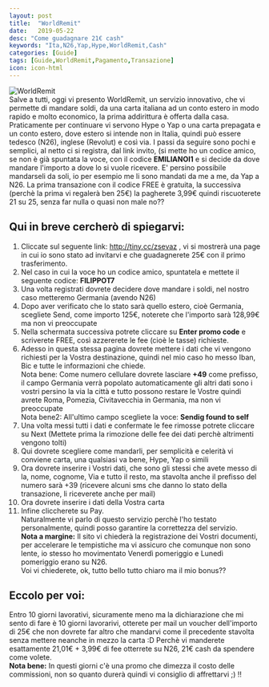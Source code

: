 ```yaml
---
layout: post
title:  "WorldRemit"
date:   2019-05-22
desc: "Come guadagnare 21€ cash"
keywords: "Ita,N26,Yap,Hype,WorldRemit,Cash"
categories: [Guide]
tags: [Guide,WorldRemit,Pagamento,Transazione]
icon: icon-html
---
```

![WorldRemit](http://www.arabnews.com/sites/default/files/styles/n_670_395/public/2017/06/15/932886-1789629656.jpg?itok=NAovo_WN) <br>
Salve a tutti, oggi vi presento WorldRemit, un servizio innovativo, che vi permette di mandare soldi, da una carta italiana ad un conto estero in modo rapido e molto economico, la prima addirittura è offerta dalla casa.
Praticamente per continuare vi servono Hype o Yap o una carta prepagata e un conto estero, dove estero si intende non in Italia, quindi può essere tedesco (N26), inglese (Revolut) e così via.
I passi da seguire sono pochi e semplici, al netto ci si registra, dal link invito, (si mette ho un codice amico, se non è già spuntata la voce, con il codice **EMILIANOI1** e si decide da dove mandare l'importo a dove lo si vuole ricevere.
E' persino possibile mandarseli da soli, io per esempio me li sono mandati da me a me, da Yap a N26. La prima transazione con il codice FREE è gratuita, la successiva (perchè la prima vi regalerà ben 25€) la pagherete 3,99€ quindi riscuoterete 21 su 25, senza far nulla o quasi non male no??
## Qui in breve cercherò di spiegarvi:
1) Cliccate sul seguente link:  http://tiny.cc/zsevaz , vi si mostrerà una page in cui io sono stato ad invitarvi e che guadagnerete 25€ con il primo trasferimento. <br>
2) Nel caso in cui la voce ho un codice amico, spuntatela e mettete il seguente codice: **FILIPPOT7** <br>
3) Una volta registrati dovrete decidere dove mandare i soldi, nel nostro caso metteremo Germania (avendo N26) <br>
4) Dopo aver verificato che lo stato sarà quello estero, cioè Germania, scegliete Send, come importo 125€, noterete che l'importo sarà 128,99€ ma non vi preoccupate <br>
5) Nella schermata successiva potrete cliccare su **Enter promo code** e scriverete FREE, così azzererete le fee (cioè le tasse) richieste. <br>
6) Adesso in questa stessa pagina dovrete mettere i dati che vi vengono richiesti per la Vostra destinazione, quindi nel mio caso ho messo Iban, Bic e tutte le informazioni che chiede. <br>
Nota bene: Come numero cellulare dovrete lasciare **+49** come prefisso, il campo Germania verrà popolato automaticamente gli altri dati sono i vostri persino la via la città e tutto possono restare le Vostre quindi avrete Roma, Pomezia, Civitavecchia in Germania, ma non vi preoccupate <br>
Nota bene2: All'ultimo campo scegliete la voce: **Sendig found to self** <br>
7) Una volta messi tutti i dati e confermate le fee rimosse potrete cliccare su Next (Mettete prima la rimozione delle fee dei dati perchè altrimenti vengono tolti) <br>
8) Qui dovrete scegliere come mandarli, per semplicità e celerità vi conviene carta, una qualsiasi va bene, Hype, Yap o simili <br>
9) Ora dovrete inserire i Vostri dati, che sono gli stessi che avete messo di la, nome, cognome, Via e tutto il resto, ma stavolta anche il prefisso del numero sarà +39 (ricevere alcuni sms che danno lo stato della transazione, li riceverete anche per mail) <br>
10) Ora dovrete inserire i dati della Vostra carta <br>
11) Infine cliccherete su Pay. <br>
Naturalmente vi parlo di questo servizio perchè l'ho testato personalmente, quindi posso garantire la correttezza del servizio. <br>
**Nota a margine:** Il sito vi chiederà la registrazione dei Vostri documenti, per accelerare le tempistiche ma vi assicuro che comunque non sono lente, io stesso ho movimentato Venerdì pomeriggio e Lunedì pomeriggio erano su N26. <br>
Voi vi chiederete, ok, tutto bello tutto chiaro ma il mio bonus?? <br>
## Eccolo per voi:
Entro 10 giorni lavorativi, sicuramente meno ma la dichiarazione che mi sento di fare è 10 giorni lavorarivi, otterete per mail un voucher dell'importo di 25€ che non dovrete far altro che mandarvi come il precedente stavolta senza mettere neanche in mezzo la carta :D
Perchè vi manderete esattamente 21,01€ + 3,99€ di fee otterrete su N26, 21€ cash da spendere come volete. <br>
**Nota bene:** In questi giorni c'è una promo che dimezza il costo delle commissioni, non so quanto durerà quindi vi consiglio di affrettarvi ;) !!

